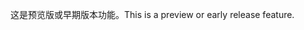 <span data-ttu-id="feff5-101">这是预览版或早期版本功能。</span><span class="sxs-lookup"><span data-stu-id="feff5-101">This is a preview or early release feature.</span></span>